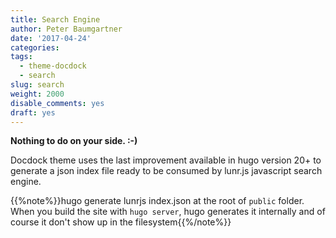 ```yaml
---
title: Search Engine
author: Peter Baumgartner
date: '2017-04-24'
categories:
tags:
  - theme-docdock
  - search
slug: search
weight: 2000
disable_comments: yes
draft: yes
---
```


**Nothing to do on your side. :-)**

Docdock theme uses the last improvement available in hugo version 20+ to generate a json index file ready to be consumed by lunr.js javascript search engine.

{{%note%}}hugo generate lunrjs index.json at the root of `public` folder. <br/>When you build the site with `hugo server`, hugo generates it internally and of course it don't show up in the filesystem{{%/note%}}
